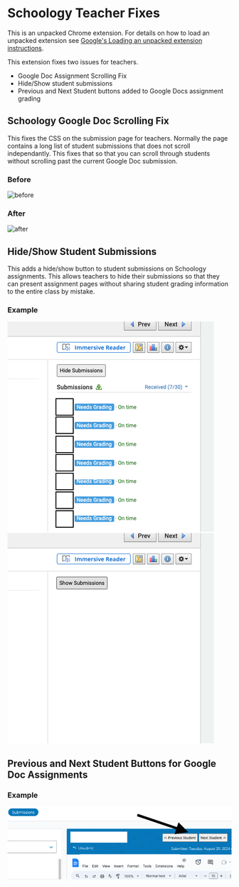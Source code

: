 # Schoology Teacher Fixes

This is an unpacked Chrome extension. For details on how to load an unpacked extension see [Google&#39;s Loading an unpacked extension instructions](https://developer.chrome.com/docs/extensions/mv3/getstarted/development-basics/#load-unpacked).

This extension fixes two issues for teachers.

* Google Doc Assignment Scrolling Fix
* Hide/Show student submissions
* Previous and Next Student buttons added to Google Docs assignment grading

## Schoology Google Doc Scrolling Fix

This fixes the CSS on the submission page for teachers. Normally the page contains a long list of student submissions that does not scroll independantly. This fixes that so that you can scroll through students without scrolling past the current Google Doc submission.

### Before

![before](images/before.png)

### After

![after](images/after.png)

## Hide/Show Student Submissions

This adds a hide/show button to student submissions on Schoology assignments. This allows teachers to hide their submissions so that they can present assignment pages without sharing student grading information to the entire class by mistake.

### Example

![show](images/show.png)
![hide](images/hide.png)

## Previous and Next Student Buttons for Google Doc Assignments

### Example
![buttons](images/buttons.png)